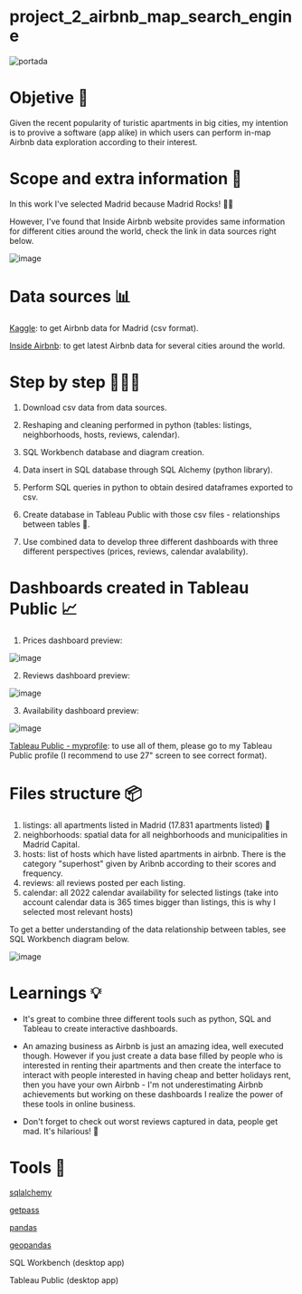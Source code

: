# project_2_airbnb_map_search_engine
![portada](https://viajesparanico.com.ar/wp-content/uploads/2020/05/airbnb00-678x381.jpg)

# Objetive 🎯
Given the recent popularity of turistic apartments in big cities, my intention is to provive a software (app alike) in which users can perform in-map Airbnb data exploration according to their interest.

# Scope and extra information 🔎
In this work I've selected Madrid because Madrid Rocks! 🤘🏽

However, I've found that Inside Airbnb website provides same information for different cities around the world, check the link in data sources right below.

![image](https://p4.wallpaperbetter.com/wallpaper/1019/2/543/monuments-puerta-de-alcala-wallpaper-preview.jpg)

# Data sources 📊
[Kaggle](https://www.kaggle.com/datasets/rusiano/madrid-airbnb-data?select=calendar.csv): to get Airbnb data for Madrid (csv format).

[Inside Airbnb](http://insideairbnb.com/get-the-data/): to get latest Airbnb data for several cities around the world.

# Step by step 🏃🏽‍♂️
1. Download csv data from data sources.

2. Reshaping and cleaning performed in python (tables: listings, neighborhoods, hosts, reviews, calendar).

3. SQL Workbench database and diagram creation.

4. Data insert in SQL database through SQL Alchemy (python library).

5. Perform SQL queries in python to obtain desired dataframes exported to csv.

6. Create database in Tableau Public with those csv files - relationships between tables 🔗.

7. Use combined data to develop three different dashboards with three different perspectives (prices, reviews, calendar avalability).

# Dashboards created in Tableau Public 📈
1. Prices dashboard preview:

![image](https://public.tableau.com/static/images/ai/airbnb_project_2_explore_map/dashboard_explore_map/4_3.png)

2. Reviews dashboard preview:

![image](https://public.tableau.com/static/images/ai/airbnb_project_2_reviews/dashboard_other_stats/4_3.png)

3. Availability dashboard preview:

![image](https://public.tableau.com/static/images/ai/airbnb_project_2_calendar/dashboard_calendar/4_3.png)

[Tableau Public - myprofile](https://public.tableau.com/app/profile/fernando.seguias): to use all of them, please go to my Tableau Public profile (I recommend to use 27" screen to see correct format).

# Files structure 📦
1. listings: all apartments listed in Madrid (17.831 apartments listed) 👀
2. neighborhoods: spatial data for all neighborhoods and municipalities in Madrid Capital.
3. hosts: list of hosts which have listed apartments in airbnb. There is the category "superhost" given by Aribnb according to their scores and frequency.
4. reviews: all reviews posted per each listing.
5. calendar: all 2022 calendar availability for selected listings (take into account calendar data is 365 times bigger than listings, this is why I selected most relevant hosts) 

To get a better understanding of the data relationship between tables, see SQL Workbench diagram below.

![image](https://raw.githubusercontent.com/ferseguias/project_2/main/sql_files/Screenshot%202022-04-18%20at%2016.38.03.png)

# Learnings 💡
- It's great to combine three different tools such as python, SQL and Tableau to create interactive dashboards.

- An amazing business as Airbnb is just an amazing idea, well executed though. However if you just create a data base filled by people who is interested in renting their apartments and then create the interface to interact with people interested in having cheap and better holidays rent, then you have your own Airbnb - I'm not underestimating Airbnb achievements but working on these dashboards I realize the power of these tools in online business.

- Don't forget to check out worst reviews captured in data, people get mad. It's hilarious! 🤣

# Tools 🔧
[sqlalchemy](https://pypi.org/project/SQLAlchemy/)

[getpass](https://docs.python.org/3/library/getpass.html)

[pandas](https://pandas.pydata.org/)

[geopandas](https://geopandas.org/en/stable/)

SQL Workbench (desktop app)

Tableau Public (desktop app)